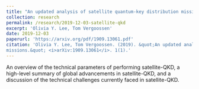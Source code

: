 ```yaml
---
title: "An updated analysis of satellite quantum-key distribution missions"
collection: research
permalink: /research/2019-12-03-satellite-qkd
excerpt: 'Olivia Y. Lee, Tom Vergoossen'
date: 2019-12-03
paperurl: 'https://arxiv.org/pdf/1909.13061.pdf'
citation: 'Olivia Y. Lee, Tom Vergoossen. (2019). &quot;An updated analysis of satellite quantum-key distribution
missions.&quot; <i>arXiv:1909.13061</i>. 1(1).'
---
```

An overview of the technical parameters of performing satellite-QKD, a high-level summary of global advancements in satellite-QKD, and a discussion of the technical challenges currently faced in satellite-QKD.